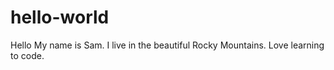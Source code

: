 # hello-world
Hello My name is Sam. I live in the beautiful Rocky Mountains. Love learning to code. 
